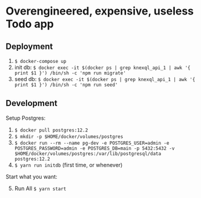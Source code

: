 # Overengineered, expensive, useless Todo app

## Deployment

1. `$ docker-compose up`
2. init db: `$ docker exec -it $(docker ps | grep knexql_api_1 | awk '{ print $1 }') /bin/sh -c 'npm run migrate'`
3. seed db: `$ docker exec -it $(docker ps | grep knexql_api_1 | awk '{ print $1 }') /bin/sh -c 'npm run seed'`

## Development

Setup Postgres:

1. `$ docker pull postgres:12.2`
2. `$ mkdir -p $HOME/docker/volumes/postgres`
3. `$ docker run --rm --name pg-dev -e POSTGRES_USER=admin -e POSTGRES_PASSWORD=admin -e POSTGRES_DB=main -p 5432:5432 -v $HOME/docker/volumes/postgres:/var/lib/postgresql/data postgres:12.2`
4. `$ yarn run initdb` (first time, or whenever)

Start what you want:

5. Run All `$ yarn start`
